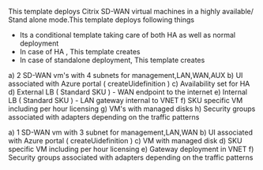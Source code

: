 This template deploys Citrix SD-WAN virtual machines in a highly available/ Stand alone mode.This template deploys following things 
<ul>
<li>Its a conditional template taking care of both HA as well as normal deployment</li>
<li>In case of HA , This template creates</li>
<li>In case of standalone deployment, This template creates</li>
</ul>
   
   a) 2 SD-WAN vm's with 4 subnets for management,LAN,WAN,AUX
   b) UI associated with Azure portal ( createUidefinition )
   c) Availability set for HA 
   d) External LB ( Standard SKU ) - WAN endpoint to the internet
   e) Internal LB ( Standard SKU ) - LAN gateway internal to VNET
   f) SKU specific VM including per hour licensing
   g) VM's with managed disks
   h) Security groups associated with adapters depending on the traffic patterns

 
   

   a) 1 SD-WAN vm with 3 subnet for management,LAN,WAN
   b) UI associated with Azure portal ( createUidefinition )
   c) VM with managed disk
   d) SKU specific VM including per hour licensing
   e) Gateway deployment in VNET
   f) Security groups associated with adapters depending on the traffic patterns

